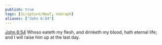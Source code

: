 ```yaml
---
publish: true
tags: [Scripture/NewT, noGraph]
aliases: ["John 6:54"]
---
```

[John 6:54](https://churchofjesuschrist.org/study/scriptures/nt/john/6?lang=eng&id=p54#p54) Whoso eateth my flesh, and drinketh my blood, hath eternal life; and I will raise him up at the last day.
